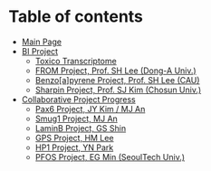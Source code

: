 # Table of contents

* [Main Page](README.md)
* [BI Project](bi-project/README.md)
  * [Toxico Transcriptome](bi-project/toxico-transcriptome.md)
  * [FROM Project, Prof. SH Lee (Dong-A Univ.)](bi-project/from-project-prof.-sh-lee-chosun-univ..md)
  * [Benzo\[a\]pyrene Project, Prof. SH Lee (CAU)](bi-project/benzo-a-pyrene-project-prof.-sh-lee-cau.md)
  * [Sharpin Project, Prof. SJ Kim (Chosun Univ.)](bi-project/sharpin-project-prof.-sj-kim-chosun-univ..md)
* [Collaborative Project Progress](<README (1).md>)
  * [Pax6 Project, JY Kim / MJ An](readme/pax6-project-jy-kim-mj-an.md)
  * [Smug1 Project, MJ An](meeting-archive/mjan\_smug1.md)
  * [LaminB Project, GS Shin](meeting-archive/gsshin\_laminb.md)
  * [GPS Project, HM Lee](readme/gps-project-hm-lee.md)
  * [HP1 Project, YN Park](meeting-archive/ynpark\_hp1.md)
  * [PFOS Project, EG Min (SeoulTech Univ.)](meeting-archive/egmin\_pfos.md)
